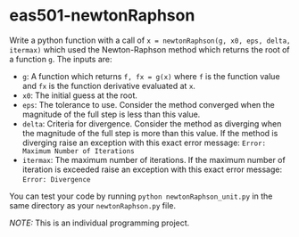 # eas501-newtonRaphson

Write a python function with a call of `x = newtonRaphson(g, x0, eps, delta, itermax)` which used the Newton-Raphson method which returns the root of a function `g`. The inputs are:
 - `g`: A function which returns `f, fx = g(x)` where `f` is the function value and `fx` is the function derivative evaluated at `x`.
 - `x0`: The initial guess at the root.
 - `eps`: The tolerance to use. Consider the method converged when the magnitude of the full step is less than this value.
 - `delta`: Criteria for divergence. Consider the method as diverging when the magnitude of the full step is more than this value. If the method is diverging raise an exception with this exact error message: `Error: Maximum Number of Iterations`</li>
 - `itermax`: The maximum number of iterations. If the maximum number of iteration is exceeded raise an exception with this exact error message: `Error: Divergence`
 
You can test your code by running `python newtonRaphson_unit.py` in the same directory as your `newtonRaphson.py` file.

*NOTE:* This is an individual programming project.
